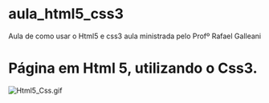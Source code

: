 # aula_html5_css3
Aula de como usar o Html5 e css3
aula ministrada pelo Profº  Rafael Galleani



# Página em Html 5, utilizando o Css3.
![Html5_Css.gif](https://github.com/https://github.com/CarlosAlexFO/aula_html5_css3/blob/master/Html5_Css.gif)

